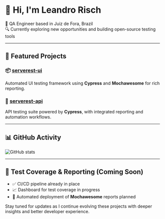 # 👋 Hi, I'm Leandro Risch

💼 QA Engineer based in Juiz de Fora, Brazil  
🔍 Currently exploring new opportunities and building open-source testing tools

---

## 🚀 Featured Projects

### 📦 [serverest-ui](https://github.com/lrisch-l/serverest-ui)
Automated UI testing framework using **Cypress** and **Mochawesome** for rich reporting.

### 🔧 [serverest-api](https://github.com/lrisch-l/serverest-api)
API testing suite powered by **Cypress**, with integrated reporting and automation workflows.

---

## 📊 GitHub Activity

![GitHub stats](https://github-readme-stats.vercel.app/api?username=lrisch-l&show_icons=true&theme=radical)

---

## 🧪 Test Coverage & Reporting (Coming Soon)

- ✅ CI/CD pipeline already in place  
- 📈 Dashboard for test coverage in progress  
- 🚀 Automated deployment of **Mochawesome** reports planned

Stay tuned for updates as I continue evolving these projects with deeper insights and better developer experience.
